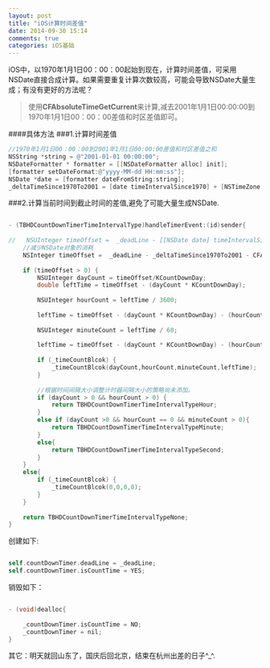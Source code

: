 ```yaml
---
layout: post
title: "iOS计算时间差值"
date: 2014-09-30 15:14
comments: true
categories: iOS基础
---
```


iOS中，以1970年1月1日00：00：00起始到现在，计算时间差值，可采用NSDate直接合成计算。如果需要重复计算次数较高，可能会导致NSDate大量生成；有没有更好的方法呢？

<!--more-->

>使用**CFAbsoluteTimeGetCurrent**来计算,减去2001年1月1日00:00:00到1970年1月1日00：00：00差值和时区差值即可。

####具体方法
###1.计算时间差值

``` objective-c
//1970年1月1日00：00：00到2001年1月1日00:00:00差值和时区差值之和
NSString *string = @"2001-01-01 00:00:00";
NSDateFormatter * formatter = [[NSDateFormatter alloc] init];
[formatter setDateFormat:@"yyyy-MM-dd HH:mm:ss"];
NSDate *date = [formatter dateFromString:string];
_deltaTimeSince1970To2001 = [date timeIntervalSince1970] + [NSTimeZone systemTimeZone].secondsFromGMT;

``` 

###2.计算当前时间到截止时间的差值,避免了可能大量生成NSDate.

``` objective-c

- (TBHDCountDownTimerTimeIntervalType)handleTimerEvent:(id)sender{
    
//   NSUInteger timeOffset =  _deadLine - [[NSDate date] timeIntervalSince1970];
    //减少NSDate对象的消耗
    NSInteger timeOffset =  _deadLine - _deltaTimeSince1970To2001 - CFAbsoluteTimeGetCurrent();
    
    if (timeOffset > 0) {
        NSUInteger dayCount = timeOffset/KCountDownDay;
        double leftTime = timeOffset - (dayCount * KCountDownDay);
        
        NSUInteger hourCount = leftTime / 3600;
        
        leftTime = timeOffset - (dayCount * KCountDownDay) - (hourCount * 3600);
        
        NSUInteger minuteCount = leftTime / 60;
        
        leftTime = timeOffset - (dayCount * KCountDownDay) - (hourCount * 3600) - (minuteCount * 60);
        
        if (_timeCountBlcok) {
            _timeCountBlcok(dayCount,hourCount,minuteCount,leftTime);
        }
        
        //根据时间间隔大小调整计时器间隔大小的策略尚未添加。
        if (dayCount > 0 && hourCount > 0) {
            return TBHDCountDownTimerTimeIntervalTypeHour;
        }
        else if (dayCount >0 && hourCount == 0 && minuteCount > 0){
            return TBHDCountDownTimerTimeIntervalTypeMinute;
        }
        else{
            return TBHDCountDownTimerTimeIntervalTypeSecond;
        }
    }
    else{
        if (_timeCountBlcok) {
            _timeCountBlcok(0,0,0,0);
        }
    }
    
    return TBHDCountDownTimerTimeIntervalTypeNone;
}

``` 

创建如下:

``` objective-c

self.countDownTimer.deadLine = _deadLine;
self.countDownTimer.isCountTime = YES;
```

销毁如下：

``` objective-c

- (void)dealloc{
    
    _countDownTimer.isCountTime = NO;
    _countDownTimer = nil;
} 

```

其它：明天就回山东了，国庆后回北京，结束在杭州出差的日子^_^.

